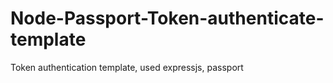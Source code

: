 # Node-Passport-Token-authenticate-template
Token authentication template, used expressjs, passport
